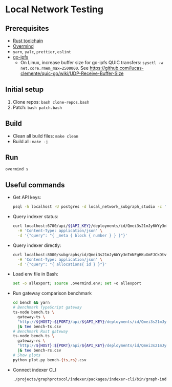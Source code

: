# Local Network Testing

## Prerequisites

- [Rust toolchain](https://rustup.rs/)
- [Overmind](https://github.com/DarthSim/overmind)
- `yarn`, `yalc`, `prettier`, `eslint`
- [go-ipfs](https://github.com/ipfs/go-ipfs)
  - On Linux, increase buffer size for go-ipfs QUIC transfers: `sysctl -w net.core.rmem_max=2500000`. See https://github.com/lucas-clemente/quic-go/wiki/UDP-Receive-Buffer-Size

## Initial setup

1. Clone repos: `bash clone-repos.bash`
2. Patch: `bash patch.bash`

## Build

- Clean all build files: `make clean`
- Build all: `make -j`

## Run

`overmind s`

## Useful commands

- Get API keys:
  ```bash
  psql -h localhost -U postgres -d local_network_subgraph_studio -c 'SELECT * FROM "ApiKeys";'
  ```

- Query indexer status:
  ```bash
  curl localhost:6700/api/${API_KEY}/deployments/id/Qmei3s21mJy6WYy3nTmNFgHKuXmFJCkDtvTR7CeNVPiYiR \
    -H 'Content-Type: application/json' \
    -d '{"query": "{ _meta { block { number } } }"}'
  ```

- Query indexer directly:
  ```bash
  curl localhost:8000/subgraphs/id/Qmei3s21mJy6WYy3nTmNFgHKuXmFJCkDtvTR7CeNVPiYiR \
    -H 'Content-Type: application/json' \
    -d '{"query": "{ allocations{ id } }"}'
  ```

- Load env file in Bash:
  ```bash
  set -o allexport; source .overmind.env; set +o allexport
  ```

- Run gateway comparison benchmark
  ```bash
  cd bench && yarn
  # Benchmark TypeScript gateway
  ts-node bench.ts \
    gateway-ts \
    "http://${HOST}:${PORT}/api/${API_KEY}/deployments/id/Qmei3s21mJy6WYy3nTmNFgHKuXmFJCkDtvTR7CeNVPiYiR" \
    |& tee bench-ts.csv
  # Benchmark Rust gateway
  ts-node bench.ts \
    gateway-rs \
    "http://${HOST}:${PORT}/api/${API_KEY}/deployments/id/Qmei3s21mJy6WYy3nTmNFgHKuXmFJCkDtvTR7CeNVPiYiR" \
    |& tee bench-rs.csv
  # Show plots
  python plot.py bench-{ts,rs}.csv
  ```

- Connect indexer CLI
  ```bash
  ./projects/graphprotocol/indexer/packages/indexer-cli/bin/graph-indexer indexer connect http://localhost:18000
  ```
